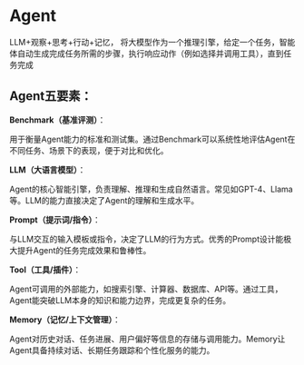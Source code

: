 
# Agent

LLM+观察+思考+行动+记忆，
将大模型作为一个推理引擎，给定一个任务，智能体自动生成完成任务所需的步骤，执行响应动作（例如选择并调用工具），直到任务完成

## Agent五要素：

**Benchmark（基准评测）**：

用于衡量Agent能力的标准和测试集。通过Benchmark可以系统性地评估Agent在不同任务、场景下的表现，便于对比和优化。

**LLM（大语言模型）**：

Agent的核心智能引擎，负责理解、推理和生成自然语言。常见如GPT-4、Llama等。LLM的能力直接决定了Agent的理解和生成水平。

**Prompt（提示词/指令）**：

与LLM交互的输入模板或指令，决定了LLM的行为方式。优秀的Prompt设计能极大提升Agent的任务完成效果和鲁棒性。

**Tool（工具/插件）**：

Agent可调用的外部能力，如搜索引擎、计算器、数据库、API等。通过工具，Agent能突破LLM本身的知识和能力边界，完成更复杂的任务。

**Memory（记忆/上下文管理）**：

Agent对历史对话、任务进展、用户偏好等信息的存储与调用能力。Memory让Agent具备持续对话、长期任务跟踪和个性化服务的能力。
